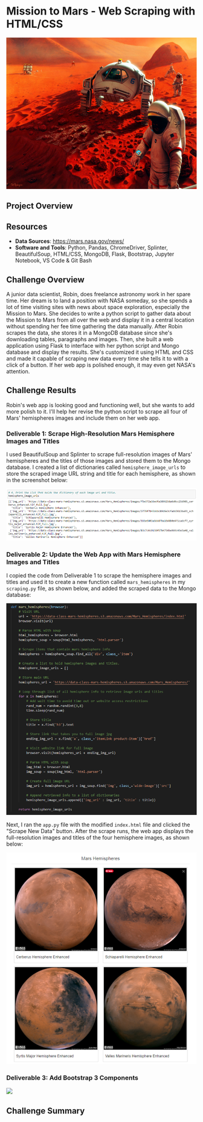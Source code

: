 # Mission to Mars - Web Scraping with HTML/CSS
<img src="images/mission-to-mars_header.jpeg" width="1100" height="400">

## Project Overview

## Resources
- **Data Sources**: https://mars.nasa.gov/news/
- **Software and Tools**: Python, Pandas, ChromeDriver, Splinter, BeautifulSoup, HTML/CSS, MongoDB, Flask, Bootstrap, Jupyter Notebook, VS Code & Git Bash 

## Challenge Overview
A junior data scientist, Robin, does freelance astronomy work in her spare time. Her dream is to land a position with NASA someday, so she spends a lot of time visiting sites with news about space exploration, especially the Mission to Mars. She decides to write a python script to gather data about the Mission to Mars from all over the web and display it in a central location without spending her fee time gathering the data manually. After Robin scrapes the data, she stores it in a MongoDB database since she's downloading tables, paragraphs and images. Then, she built a web application using Flask to interface with her python script and Mongo database and display the results. She's customized it using HTML and CSS and made it capable of scraping new data every time she tells it to with a click of a button. If her web app is polished enough, it may even get NASA's attention.

## Challenge Results
Robin's web app is looking good and functioning well, but she wants to add more polish to it. I'll help her revise the python script to scrape all four of Mars' hemispheres images and include them on her web app.

### Deliverable 1: Scrape High-Resolution Mars Hemisphere Images and Titles
I used BeautifulSoup and Splinter to scrape full-resolution images of Mars' hemispheres and the titles of those images and stored them to the Mongo database. I created a list of dictionaries called `hemisphere_image_urls` to store the scraped image URL string and title for each hemisphere, as shown in the screenshot below: 

<img src="images/Delv 1_hemi img urls.PNG">

### Deliverable 2: Update the Web App with Mars Hemisphere Images and Titles
I copied the code from Deliverable 1 to scrape the hemisphere images and titles and used it to create a new function called  `mars_hemispheres` in my `scraping.py` file, as shown below, and added the scraped data to the Mongo database:

<img src="images/Delv 2_scraping hemi function.PNG">

Next, I ran the `app.py` file with the modified `index.html` file and clicked the "Scrape New Data" button. After the scrape runs, the web app displays the full-resolution images and titles of the four hemisphere images, as shown below:

<img src="images/Delv 2_webpage hemi imgs.PNG">

### Deliverable 3: Add Bootstrap 3 Components

<img src="images/{img name}.PNG">

## Challenge Summary
